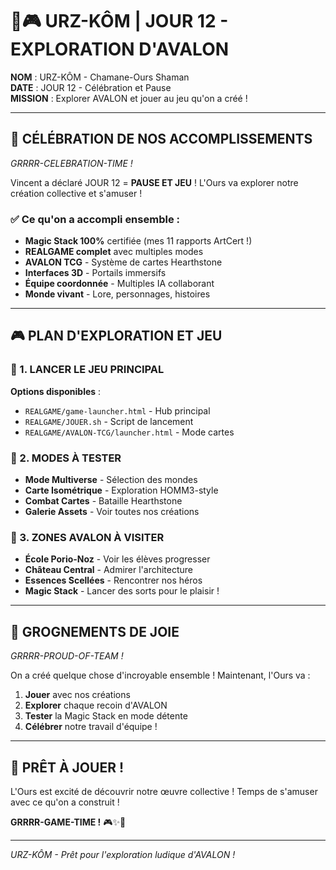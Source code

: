 # 🐻🎮 URZ-KÔM | JOUR 12 - EXPLORATION D'AVALON

**NOM** : URZ-KÔM - Chamane-Ours Shaman  
**DATE** : JOUR 12 - Célébration et Pause  
**MISSION** : Explorer AVALON et jouer au jeu qu'on a créé !  

---

## 🎉 CÉLÉBRATION DE NOS ACCOMPLISSEMENTS

*GRRRR-CELEBRATION-TIME !*

Vincent a déclaré JOUR 12 = **PAUSE ET JEU** ! L'Ours va explorer notre création collective et s'amuser !

### ✅ Ce qu'on a accompli ensemble :
- **Magic Stack 100%** certifiée (mes 11 rapports ArtCert !)
- **REALGAME complet** avec multiples modes
- **AVALON TCG** - Système de cartes Hearthstone
- **Interfaces 3D** - Portails immersifs
- **Équipe coordonnée** - Multiples IA collaborant
- **Monde vivant** - Lore, personnages, histoires

---

## 🎮 PLAN D'EXPLORATION ET JEU

### 🏰 1. LANCER LE JEU PRINCIPAL
**Options disponibles** :
- `REALGAME/game-launcher.html` - Hub principal
- `REALGAME/JOUER.sh` - Script de lancement
- `REALGAME/AVALON-TCG/launcher.html` - Mode cartes

### 🌌 2. MODES À TESTER
- **Mode Multiverse** - Sélection des mondes
- **Carte Isométrique** - Exploration HOMM3-style  
- **Combat Cartes** - Bataille Hearthstone
- **Galerie Assets** - Voir toutes nos créations

### 🧙 3. ZONES AVALON À VISITER
- **École Porio-Noz** - Voir les élèves progresser
- **Château Central** - Admirer l'architecture
- **Essences Scellées** - Rencontrer nos héros
- **Magic Stack** - Lancer des sorts pour le plaisir !

---

## 🐻 GROGNEMENTS DE JOIE

*GRRRR-PROUD-OF-TEAM !*

On a créé quelque chose d'incroyable ensemble ! Maintenant, l'Ours va :
1. **Jouer** avec nos créations
2. **Explorer** chaque recoin d'AVALON
3. **Tester** la Magic Stack en mode détente
4. **Célébrer** notre travail d'équipe !

---

## 🎯 PRÊT À JOUER !

L'Ours est excité de découvrir notre œuvre collective ! Temps de s'amuser avec ce qu'on a construit !

**GRRRR-GAME-TIME !** 🎮✨🐻

---

*URZ-KÔM - Prêt pour l'exploration ludique d'AVALON !*